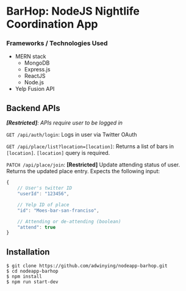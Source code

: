 # BarHop: NodeJS Nightlife Coordination App 

### Frameworks / Technologies Used
- MERN stack
	- MongoDB
	- Express.js
	- ReactJS
	- Node.js
- Yelp Fusion API

## Backend APIs

_**[Restricted]**: APIs require user to be logged in_


`GET /api/auth/login`: Logs in user via Twitter OAuth

`GET /api/place/list?location=[location]`: Returns a list of bars in `[location]`. `[location]` query is required.

`PATCH /api/place/join`: **[Restricted]** Update attending status of user. Returns the updated place entry. Expects the following input:

```javascript
{
	// User's twitter ID
	"userId": "123456", 

	// Yelp ID of place
	"id": "Moes-bar-san-franciso",

	// Attending or de-attending (boolean)
	"attend": true 
}
```

## Installation

```
$ git clone https://github.com/adwinying/nodeapp-barhop.git
$ cd nodeapp-barhop
$ npm install
$ npm run start-dev
```